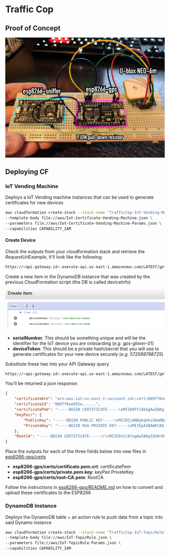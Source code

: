 # Traffic Cop

## Proof of Concept

![img/poc-circuit.jpg](img/poc-circuit.jpg)

## Deploying CF

### IoT Vending Machine

Deploys a IoT Vending machine instances that can be used to generate certificates for new devices

```bash
aws cloudformation create-stack --stack-name "TrafficCop-IoT-Vending-Machine" \
--template-body file://aws/Iot-Certificate-Vending-Machine.json \
--parameters file://aws/Iot-Certificate-Vending-Machine-Params.json \
--capabilities CAPABILITY_IAM
```

#### Create Device

Check the outputs from your cloudformation stack and retrieve the *RequestUrlExample*, It'll look like the following:

```bash
https://<api-gateway-id>.execute-api.us-east-1.amazonaws.com/LATEST/getcert?serialNumber=value1&deviceToken=value2
```

Create a new item in the DynamoDB instance that was created by the previous CloudFormation script (the DB is called deviceInfo)

![img/dynamodb-deviceInfo.png](img/dynamodb-deviceInfo.png)

* **serialNumber**: This should be something unique and will be the identifier for the IoT device you are onboarding (*e.g. gps-glover-01*)
* **deviceToken**: This should be a private hash/secret that you will use to generate certificates for your new device securely (*e.g. 572589798725*)

Substitute these two into your API Gateway query

```bash
https://<api-gateway-id>.execute-api.us-east-1.amazonaws.com/LATEST/getcert?serialNumber=gps-glover-01&deviceToken=572589798725
```

You'll be returned a json response:

```json
{
    "certificateArn": "arn:aws:iot:us-east-1:<account-id>:cert/009ff6ee0.........",
    "certificateId": "009ff6ee092e......",
    "certificatePem": "-----BEGIN CERTIFICATE-----\nMIIDWTCCAkGgAwIBAgIUZiIgLi......-----END CERTIFICATE-----\n",
    "keyPair": {
        "PublicKey": "-----BEGIN PUBLIC KEY-----\nMIIBIjANBgkqhkiG9w0BAQEFAAO.......-----END PUBLIC KEY-----\n",
        "PrivateKey": "-----BEGIN RSA PRIVATE KEY-----\nMIIEpAIBAAKCAQ........-----END RSA PRIVATE KEY-----\n"
    },
    "RootCA": "-----BEGIN CERTIFICATE-----\r\nMIIE0zCCA7ugAwIBAgIQGNrRniZ96Lt........-----END CERTIFICATE-----"
}
```

Place the outputs for each of the three fields below into new files in [esp8266-gps/certs](esp8266-gps/certs)

* **esp8266-gps/certs/certificate.pem.crt**: certificatePem
* **esp8266-gps/certs/private.pem.key**: keyPair.PrivateKey
* **esp8266-gps/certs/root-CA.pem**: RootCA

Follow the instructions in [esp8266-gps/README.md](esp8266-gps/README.md) on how to convert and upload these certificates to the ESP8266

### DynamoDB Instance

Deploys the DynamoDB table + an action rule to push data from a topic into said Dynamo instance

```bash
aws cloudformation create-stack --stack-name "TrafficCop-IoT-TopicRule" \
--template-body file://aws/IoT-TopicRule.json \
--parameters file://aws/IoT-TopicRule-Params.json \
--capabilities CAPABILITY_IAM
```
